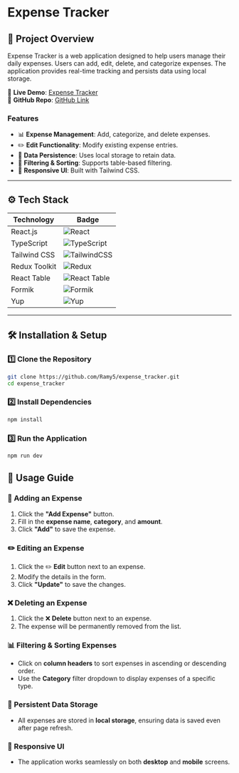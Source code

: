 # Expense Tracker

## 📌 Project Overview

Expense Tracker is a web application designed to help users manage their daily expenses. Users can add, edit, delete, and categorize expenses. The application provides real-time tracking and persists data using local storage.

🔗 **Live Demo**: [Expense Tracker](https://expense-tracker511.vercel.app/)  
📂 **GitHub Repo**: [GitHub Link](https://github.com/Ramy5/expense_tracker)

### Features
- 📊 **Expense Management**: Add, categorize, and delete expenses.
- ✏️ **Edit Functionality**: Modify existing expense entries.
- 🔄 **Data Persistence**: Uses local storage to retain data.
- 📂 **Filtering & Sorting**: Supports table-based filtering.
- 📱 **Responsive UI**: Built with Tailwind CSS.

---

## ⚙️ Tech Stack

| Technology    | Badge |
|--------------|------------------------------------------------|
| React.js     | ![React](https://img.shields.io/badge/React-20232A?style=for-the-badge&logo=react&logoColor=61DAFB) |
| TypeScript   | ![TypeScript](https://img.shields.io/badge/TypeScript-3178C6?style=for-the-badge&logo=typescript&logoColor=white) |
| Tailwind CSS | ![TailwindCSS](https://img.shields.io/badge/TailwindCSS-38B2AC?style=for-the-badge&logo=tailwind-css&logoColor=white) |
| Redux Toolkit | ![Redux](https://img.shields.io/badge/Redux%20Toolkit-764ABC?style=for-the-badge&logo=redux&logoColor=white) |
| React Table  | ![React Table](https://img.shields.io/badge/React%20Table-FF4154?style=for-the-badge) |
| Formik       | ![Formik](https://img.shields.io/badge/Formik-EF4B4B?style=for-the-badge) |
| Yup          | ![Yup](https://img.shields.io/badge/Yup-4A90E2?style=for-the-badge) |

---

## 🛠 Installation & Setup

### 1️⃣ Clone the Repository
```sh
git clone https://github.com/Ramy5/expense_tracker.git
cd expense_tracker
```


### 2️⃣ Install Dependencies
```sh
npm install
```

### 3️⃣ Run the Application
```sh
npm run dev
```

## 🚀 Usage Guide

### 📌 Adding an Expense
1. Click the **"Add Expense"** button.
2. Fill in the **expense name**, **category**, and **amount**.
3. Click **"Add"** to save the expense.

### ✏️ Editing an Expense
1. Click the ✏️ **Edit** button next to an expense.
2. Modify the details in the form.
3. Click **"Update"** to save the changes.

### ❌ Deleting an Expense
1. Click the ❌ **Delete** button next to an expense.
2. The expense will be permanently removed from the list.

### 📊 Filtering & Sorting Expenses
- Click on **column headers** to sort expenses in ascending or descending order.
- Use the **Category** filter dropdown to display expenses of a specific type.

### 🔄 Persistent Data Storage
- All expenses are stored in **local storage**, ensuring data is saved even after page refresh.

### 📱 Responsive UI
- The application works seamlessly on both **desktop** and **mobile** screens.

